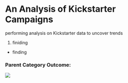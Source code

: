 # An Analysis of Kickstarter Campaigns
performing analysis on Kickstarter data to uncover trends
1. finiding
- finding
### Parent Category Outcome:
![](imagesM1/1)




